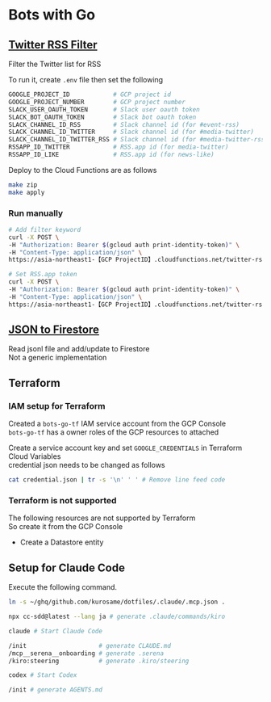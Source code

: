 # Bots with Go

## [Twitter RSS Filter](https://github.com/kurosame/bots-go/tree/main/bots/rss)

Filter the Twitter list for RSS

To run it, create `.env` file then set the following

```sh
GOOGLE_PROJECT_ID            # GCP project id
GOOGLE_PROJECT_NUMBER        # GCP project number
SLACK_USER_OAUTH_TOKEN       # Slack user oauth token
SLACK_BOT_OAUTH_TOKEN        # Slack bot oauth token
SLACK_CHANNEL_ID_RSS         # Slack channel id (for #event-rss)
SLACK_CHANNEL_ID_TWITTER     # Slack channel id (for #media-twitter)
SLACK_CHANNEL_ID_TWITTER_RSS # Slack channel id (for #media-twitter-rss)
RSSAPP_ID_TWITTER            # RSS.app id (for media-twitter)
RSSAPP_ID_LIKE               # RSS.app id (for news-like)
```

Deploy to the Cloud Functions are as follows

```sh
make zip
make apply
```

### Run manually

```sh
# Add filter keyword
curl -X POST \
-H "Authorization: Bearer $(gcloud auth print-identity-token)" \
-H "Content-Type: application/json" \
https://asia-northeast1-【GCP ProjectID】.cloudfunctions.net/twitter-rss-filter-add-keyword\?kw\=kw1,kw2,kw3

# Set RSS.app token
curl -X POST \
-H "Authorization: Bearer $(gcloud auth print-identity-token)" \
-H "Content-Type: application/json" \
https://asia-northeast1-【GCP ProjectID】.cloudfunctions.net/twitter-rss-filter-set-token\?token\=token_value
```

## [JSON to Firestore](https://github.com/kurosame/json2firestore)

Read jsonl file and add/update to Firestore  
Not a generic implementation

## Terraform

### IAM setup for Terraform

Created a `bots-go-tf` IAM service account from the GCP Console  
`bots-go-tf` has a owner roles of the GCP resources to attached

Create a service account key and set `GOOGLE_CREDENTIALS` in Terraform Cloud Variables  
credential json needs to be changed as follows

```sh
cat credential.json | tr -s '\n' ' ' # Remove line feed code
```

### Terraform is not supported

The following resources are not supported by Terraform  
So create it from the GCP Console

- Create a Datastore entity

## Setup for Claude Code

Execute the following command.

```sh
ln -s ~/ghq/github.com/kurosame/dotfiles/.claude/.mcp.json .

npx cc-sdd@latest --lang ja # generate .claude/commands/kiro

claude # Start Claude Code

/init                    # generate CLAUDE.md
/mcp__serena__onboarding # generate .serena
/kiro:steering           # generate .kiro/steering

codex # Start Codex

/init # generate AGENTS.md
```
